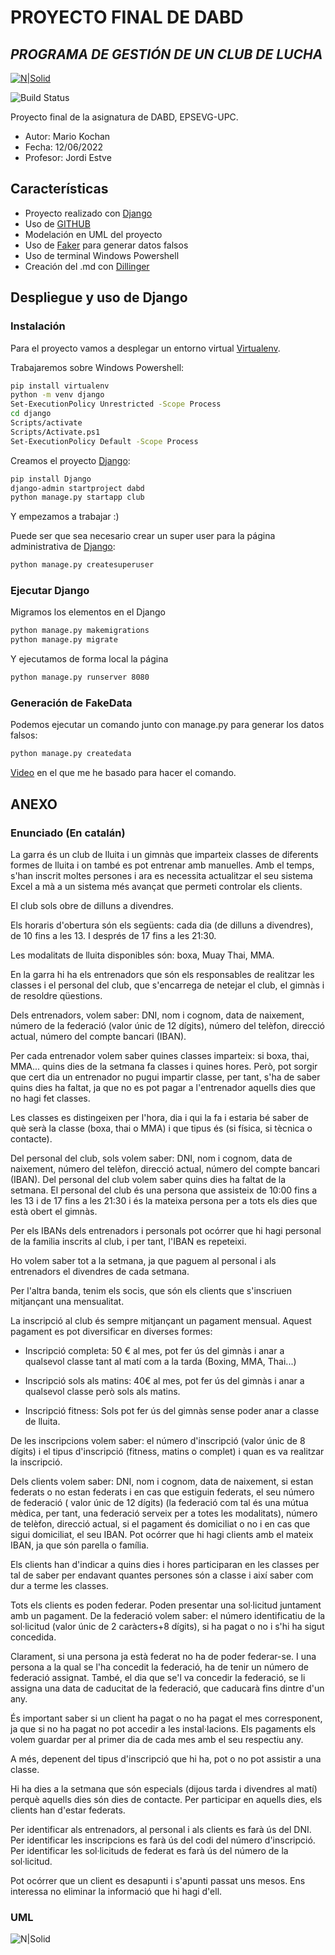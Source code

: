 # PROYECTO FINAL DE DABD
## _PROGRAMA DE GESTIÓN DE UN CLUB DE LUCHA_

[![N|Solid](https://www.upc.edu/comunicacio/ca/identitat/descarrega-arxius-grafics/fitxers-marca-principal/upc-positiu-p3005.png)](https://www.epsevg.upc.edu/ca/escola)

![Build Status](https://travis-ci.org/joemccann/dillinger.svg?branch=master)

Proyecto final de la asignatura de DABD, EPSEVG-UPC.

- Autor: Mario Kochan
- Fecha: 12/06/2022
- Profesor: Jordi Estve

## Características

- Proyecto realizado con [Django]
- Uso de [GITHUB]
- Modelación en UML del proyecto
- Uso de [Faker] para generar datos falsos
- Uso de terminal Windows Powershell
- Creación del .md con [Dillinger](https://dillinger.io/)


## Despliegue y uso de Django

### Instalación

Para el proyecto vamos a desplegar un entorno virtual [Virtualenv](https://docs.python.org/es/3/library/venv.html).

Trabajaremos sobre Windows Powershell:

```sh
pip install virtualenv
python -m venv django
Set-ExecutionPolicy Unrestricted -Scope Process
cd django
Scripts/activate
Scripts/Activate.ps1
Set-ExecutionPolicy Default -Scope Process
```

Creamos el proyecto [Django]:

```sh
pip install Django
django-admin startproject dabd
python manage.py startapp club
```
Y empezamos a trabajar :)

Puede ser que sea necesario crear un super user para la página administrativa de [Django]:
```sh
python manage.py createsuperuser
```

### Ejecutar Django

Migramos los elementos en el Django

```sh
python manage.py makemigrations
python manage.py migrate
```

Y ejecutamos de forma local la página

```sh
python manage.py runserver 8080
```

### Generación de FakeData

Podemos ejecutar un comando junto con manage.py para generar los datos falsos:

```sh
python manage.py createdata
```
[Video](https://www.youtube.com/watch?v=8LHdbaV7Dvo) en el que me he basado para hacer el comando.

## ANEXO

### Enunciado (En catalán)

La garra és un club de lluita i un gimnàs que imparteix classes de diferents formes de lluita i on també es pot entrenar amb manuelles. Amb el temps, s'han inscrit moltes persones i ara es necessita actualitzar el seu sistema Excel a mà a un sistema més avançat que permeti controlar els clients.

El club sols obre de dilluns a divendres.

Els horaris d'obertura són els següents: cada dia (de dilluns a divendres), de 10 fins a les 13. I després de 17 fins a les 21:30.

Les modalitats de lluita disponibles són: boxa, Muay Thai, MMA.

En la garra hi ha els entrenadors que són els responsables de realitzar les classes i el personal del club, que s'encarrega de netejar el club, el gimnàs i de resoldre qüestions.

Dels entrenadors, volem saber: DNI, nom i cognom, data de naixement, número de la federació (valor únic de 12 dígits), número del telèfon, direcció actual, número del compte bancari (IBAN).

Per cada entrenador volem saber quines classes imparteix: si boxa, thai, MMA... quins dies de la setmana fa classes i quines hores. Però, pot sorgir que cert dia un entrenador no pugui impartir classe, per tant, s'ha de saber quins dies ha faltat, ja que no es pot pagar a l'entrenador aquells dies que no hagi fet classes.

Les classes es distingeixen per l'hora, dia i qui la fa i estaria bé saber de què serà la classe (boxa, thai o MMA) i que tipus és (si física, si tècnica o contacte).

Del personal del club, sols volem saber: DNI, nom i cognom, data de naixement, número del telèfon, direcció actual, número del compte bancari (IBAN). Del personal del club volem saber quins dies ha faltat de la setmana. El personal del club és una persona que assisteix de 10:00 fins a les 13 i de 17 fins a les 21:30 i és la mateixa persona per a tots els dies que està obert el gimnàs.

Per els IBANs dels entrenadors i personals pot ocórrer que hi hagi personal de la familia inscrits al club, i per tant, l'IBAN es repeteixi. 

Ho volem saber tot a la setmana, ja que paguem al personal i als entrenadors el divendres de cada setmana.

Per l'altra banda, tenim els socis, que són els clients que s'inscriuen mitjançant una mensualitat.

La inscripció al club és sempre mitjançant un pagament mensual. Aquest pagament es pot diversificar en diverses formes:

- Inscripció completa: 50 € al mes, pot fer ús del gimnàs i anar a qualsevol classe tant al matí com a la tarda (Boxing, MMA, Thai...)

- Inscripció sols als matins: 40€ al mes, pot fer ús del gimnàs i anar a qualsevol classe però sols als matins.

- Inscripció fitness: Sols pot fer ús del gimnàs sense poder anar a classe de lluita.

De les inscripcions volem saber: el número d'inscripció (valor únic de 8 dígits) i el tipus d'inscripció (fitness, matins o complet) i quan es va realitzar la inscripció.

Dels clients volem saber: DNI, nom i cognom, data de naixement, si estan federats o no estan federats i en cas que estiguin federats, el seu número de federació ( valor únic de 12 dígits) (la federació com tal és una mútua mèdica, per tant, una federació serveix per a totes les modalitats), número de telèfon, direcció actual, si el pagament és domiciliat o no i en cas que sigui domiciliat, el seu IBAN. Pot ocórrer que hi hagi clients amb el mateix IBAN, ja que són parella o família.

Els clients han d'indicar a quins dies i hores participaran en les classes per tal de saber per endavant quantes persones són a classe i així saber com dur a terme les classes.

Tots els clients es poden federar. Poden presentar una sol·licitud juntament amb un pagament. De la federació volem saber: el número identificatiu de la sol·licitud (valor únic de 2 caràcters+8 dígits), si ha pagat o no i s'hi ha sigut concedida.

Clarament, si una persona ja està federat no ha de poder federar-se. I una persona a la qual se l'ha concedit la federació, ha de tenir un número de federació assignat.
També, el dia que se'l va concedir la federació, se li assigna una data de caducitat de la federació, que caducarà fins dintre d'un any.

És important saber si un client ha pagat o no ha pagat el mes corresponent, ja que si no ha pagat no pot accedir a les instal·lacions. Els pagaments els volem guardar per al primer dia de cada mes amb el seu respectiu any.

A més, depenent del tipus d'inscripció que hi ha, pot o no pot assistir a una classe.

Hi ha dies a la setmana que són especials (dijous tarda i divendres al matí) perquè aquells dies són dies de contacte. Per participar en aquells dies, els clients han d'estar federats.

Per identificar als entrenadors, al personal i als clients es farà ús del DNI.
Per identificar les inscripcions es farà ús del codi del número d'inscripció.
Per identificar les sol·licituds de federat es farà ús del número de la sol·licitud.

Pot ocórrer que un client es desapunti i s'apunti passat uns mesos. Ens interessa no eliminar la informació que hi hagi d'ell.

### UML 

![N|Solid](https://lh3.googleusercontent.com/C9RA36Il2l0JfTSggcXT1Qk52Hrw0qd0ZUStqQBVHRLmPEUwl31x3TgQ3Hck-t9Edv0A1FtaEtikuyoGgUqFH-C8hhoemH-LVFUx4vFdVcGrSHg1Vs-2xaGdIjW-BRu9LCvLqo1EXu0p7q1bYEHLWH7YzhOyNCOO7Ml3Yx3UCUGAXpM2HFoxWTrvv4h6sb9w-ilqlIPJ3qXnIVDQytmU31h9mebKF8l5sGrX0lqqS45hkCYx9grFY32cg_kXbhvckdCThZd3pX-Kznh6lZuHzbOg93_X6wpyBirwAWa7ZYxCGMNGlGgbyoWJME5PfGsG9Mhms0YZbWL5j1-uyyNkq51z6xKHLayO6DbPDFNeXmRhP5y6I8Px9tuynp1o9vaRAPqaQDZFPjV7r_9sSUFCzdvKrDPZzbstrCnNGb3hrrV9ENS7KB_rgpDJTSywZ8i2jLGHmr0A9QWQORG3aOzfwbHojQ0q-U7e2mhpb40nJGlCHdHkHHmDjpeeVx9Hp_1XoOOAovgdJVxjkMdzaPmv3Sk4oyApoj1pPa8rxqXjG_ZMii1orPFWFU-gzhRHgHHl_nqV28H6Asm66fpLFiPrfW7mn_0GJIXxW0pppOMBIY8C85fyp5M7blM81h93CktPnqLsrrWJkoZJVyfyMP-SRy-BQSfQYz1zh10nD4vl26FJnA4mPj44F2LS3Vmn4V1100uAziHQYbW7bfGDjjAu76J-IuBW-uaD1mxOe4fRp0d2EXf-chh3oHGMzuH72_Xpw9eviDfBKhPDO3hr8pKZt1LvnzIUgNIoaM_0-9VTnFG7a_nE9zFDAF2yjYf1kdGFN_cMZiOL-yKlKa6vlzxBVMogLZtjEY88IxsADEhCog=w460-h578-no?authuser=0)

   [GITHUB]: <https://github.com/>
   [Django]: <https://www.djangoproject.com/>
   [Faker]: <https://faker.readthedocs.io/en/master/>

